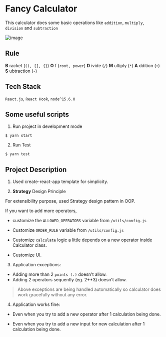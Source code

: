 # Fancy Calculator 
This calculator does some basic operations like `addition`, `multiply`, 
`division` and `subtraction`

![image](https://github.com/codemaster08240328/sezzle-test/blob/master/sample.jpg?raw=true)

## Rule
**B** racket (`(), [], {}`)
**O** f (`root, power`)
**D** ivide (`/`)
**M** ultiply (`*`)
**A** ddition (`+`)
**S** ubtraction (`-`)

## Tech Stack
`React.js`, `React Hook`, `node^15.6.0`

## Some useful scripts

1. Run project in development mode
```
$ yarn start
```

2. Run Test
```
$ yarn test
```

## Project Description

1. Used create-react-app template for simplicity. 

2. **Strategy** Design Principle

For extensibility purpose, used Strategy design pattern in OOP. 

If you want to add more operators, 
- customize the `ALLOWED_OPERATORS` variable from `/utils/config.js`

- Customize `ORDER_RULE` variable from `/utils/config.js`

- Customize `calculate` logic a little depends on a new operator inside Calculator class.

- Customize UI.

3. Application exceptions:
- Adding more than 2 `points (.)` doesn't allow.
- Adding 2 operators sequently (eg. 2+*3) doesn't allow.
> Above exceptions are being handled automatically so calculator does work gracefully without any error.

4. Application works fine:
- Even when you try to add a new operator after 1 calculation being done.

- Even when you try to add a new input for new calculation after 1 calculation being done.
